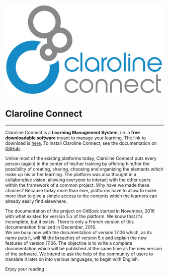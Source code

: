 ![](images/Logo_Claroline.png)

# Claroline Connect

---

Claroline Connect is a **Learning Management System**, i.e. a **free downloadable software** meant to manage your learning. The link to download is [here](http://www.claroline.net/type/download). To install Claroline Connect, see the documentation on [GitHub](https://github.com/claroline/Claroline/ "How do I install Claroline Connect?").

Unlike most of the existing platforms today, Claroline Connect puts every person \(again\) in the center of his/her training by offering him/her the possibility of creating, sharing, choosing and organizing the elements which make up his or her learning. The platform was also thought in a collaborative vision, allowing everyone to interact with the other users within the framework of a common project. Why have we made these choices? Because today more than ever, platforms have to allow to make more than to give a simple access to the contents which the learners can already easily find elsewhere.

The documentation of the project on GitBook started in November, 2016 with what existed for version 5.x of the platform. We know that it's incomplete, but it exists. There is only a French version of this documentation finalized in December, 2016.  
We are busy now with the documentation of version 17.06 which, as its name puts it, will fill the breaches of version 5.x and explain the new features of version 17.06. The objective is to write a complete documentation which will be published at the same time as the new version of the software. We intend to ask the help of the community of users to translate it later on into various languages, to begin with English.

Enjoy your reading !

